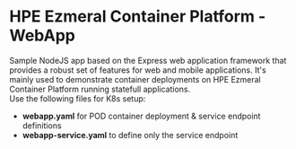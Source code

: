 # HPE Ezmeral Container Platform - WebApp
Sample NodeJS app based on the Express web application framework that provides a robust set of features for web and mobile applications.
It's mainly used to demonstrate container deployments on HPE Ezmeral Container Platform running statefull applications.<br>
Use the following files for K8s setup: <br>
- **webapp.yaml** for POD container deployment & service endpoint definitions
- **webapp-service.yaml** to define only the service endpoint
